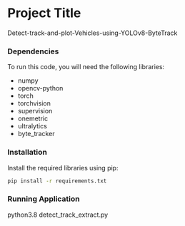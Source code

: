 # Project Title
Detect-track-and-plot-Vehicles-using-YOLOv8-ByteTrack
### Dependencies

To run this code, you will need the following libraries:

- numpy
- opencv-python
- torch
- torchvision
- supervision
- onemetric
- ultralytics
- byte_tracker

### Installation

Install the required libraries using pip:

```bash
pip install -r requirements.txt
```

### Running Application
python3.8 detect_track_extract.py



